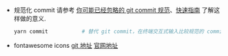 - 规范化 commit
  请参考 [你可能已经忽略的 git commit 规范](https://juejin.im/post/5e0c82a15188253a907111dc)、[快速指南](https://juejin.im/post/5eba4d4f6fb9a043890a33a4) 了解这样做的意义.

  ```bash
  yarn commit           # 替代 git commit，在终端交互式输入比较规范的 commit 内容
  ```

- fontawesome icons
  [git 地址](https://github.com/FortAwesome/react-fontawesome)
  [官网地址](https://fontawesome.com/icons)
